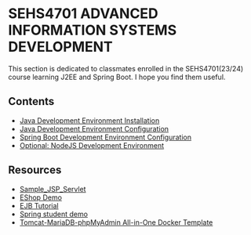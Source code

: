 # SEHS4701 ADVANCED INFORMATION SYSTEMS DEVELOPMENT

This section is dedicated to classmates enrolled in the SEHS4701(23/24) course learning J2EE and Spring Boot. I hope you
find them useful.

## Contents

- [Java Development Environment Installation](SEHS4701-Java-Dev-Env-Install.md)
- [Java Development Environment Configuration](SEHS4701-Java-Dev-Env-Config.md)
- [Spring Boot Development Environment Configuration](SEHS4701-SpringBoot-Dev-Env-Config.md)
- [Optional: NodeJS Development Environment](SEHS4701-NodeJS-Dev-Env.md)

## Resources

- [Sample_JSP_Servlet](https://github.com/andrewfung729/SEHS4701-Sample_JSP_Servlet.git)
- [EShop Demo](https://github.com/andrewfung729/SEHS4701-EShop-Tutorial.git)
- [EJB Tutorial](https://github.com/andrewfung729/SEHS4701-EJB.git)
- [Spring student demo](https://github.com/andrewfung729/SEHS4701-spring-studentdemo.git)
- [Tomcat-MariaDB-phpMyAdmin All-in-One Docker Template](https://github.com/andrewfung729/tomcat-mariadb-phpmyadmin-aio-docker.git)